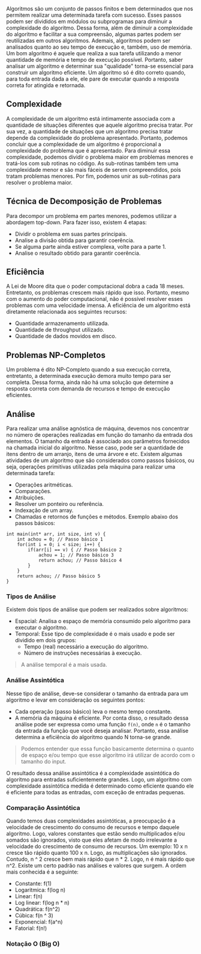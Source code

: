 Algoritmos são um conjunto de passos finitos e bem determinados que nos permitem realizar uma determinada tarefa com sucesso. Esses passos podem ser divididos em módulos ou subprogramas para diminuir a complexidade do algoritmo. Dessa forma, além de diminuir a complexidade do algoritmo e facilitar a sua compreensão, algumas partes podem ser reutilizadas em outros algoritmos.
Ademais, algoritmos podem ser analisados quanto ao seu tempo de execução e, também, uso de memória. Um bom algoritmo é aquele que realiza a sua tarefa utilizando a menor quantidade de memória e tempo de execução possível. Portanto, saber analisar um algoritmo e determinar sua "qualidade" torna-se essencial para construir um algoritmo eficiente.
Um algoritmo só é dito correto quando, para toda entrada dada a ele, ele pare de executar quando a resposta correta for atingida e retornada.
## Complexidade
A complexidade de um algoritmo está intimamente associada com a quantidade de situações diferentes que aquele algoritmo precisa tratar. Por sua vez, a quantidade de situações que um algoritmo precisa tratar depende da complexidade do problema apresentado. Portanto, podemos concluir que a complexidade de um algoritmo é proporcional a complexidade do problema que é apresentado.
Para diminuir essa complexidade, podemos dividir o problema maior em problemas menores e tratá-los com sub rotinas no código. As sub-rotinas também tem uma complexidade menor e são mais fáceis de serem compreendidos, pois tratam problemas menores. Por fim, podemos unir as sub-rotinas para resolver o problema maior.
## Técnica de Decomposição de Problemas
Para decompor um problema em partes menores, podemos utilizar a abordagem top-down. Para fazer isso, existem 4 etapas:
- Dividir o problema em suas partes principais.
- Analise a divisão obtida para garantir coerência.
- Se alguma parte ainda estiver complexa, volte para a parte 1.
- Analise o resultado obtido para garantir coerência.
## Eficiência 
A Lei de Moore dita que o poder computacional dobra a cada 18 meses. Entretanto, os problemas crescem mais rápido que isso. Portanto, mesmo com o aumento do poder computacional, não é possível resolver esses problemas com uma velocidade imensa. 
A eficiência de um algoritmo está diretamente relacionada aos seguintes recursos:
- Quantidade armazenamento utilizada.
- Quantidade de throughput utilizado.
- Quantidade de dados movidos em disco.
## Problemas NP-Completos
Um problema é dito NP-Completo quando a sua execução correta, entretanto, a determinada execução demora muito tempo para ser completa. Dessa forma, ainda não há uma solução que determine a resposta correta com demanda de recursos e tempo de execução eficientes.
## Análise
Para realizar uma análise agnóstica de máquina, devemos nos concentrar no número de operações realizadas em função do tamanho da entrada dos elementos. O tamanho da entrada é associado aos parâmetros fornecidos na chamada inicial do algoritmo. Nesse caso, pode ser a quantidade de itens dentro de um arranjo, itens de uma árvore e etc.
Existem algumas atividades de um algoritmo que são considerados como passos básicos, ou seja, operações primitivas utilizadas pela máquina para realizar uma determinada tarefa:
- Operações aritméticas.
- Comparações.
- Atribuições.
- Resolver um ponteiro ou referência.
- Indexação de um array.
- Chamadas e retornos de funções e métodos.
Exemplo abaixo dos passos básicos:
```
int main(int* arr, int size, int v) {
	int achou = 0; // Passo básico 1
	for(int i = 0; i < size; i++) {
		if(arr[i] == v) { // Passo básico 2
			achou = 1; // Passo básico 3
			return achou; // Passo básico 4
		}
	}
	return achou; // Passo básico 5
}
```
### Tipos de Análise
Existem dois tipos de análise que podem ser realizados sobre algoritmos:
- Espacial: Analisa o espaço de memória consumido pelo algoritmo para executar o algoritmo.
- Temporal: Esse tipo de complexidade é o mais usado e pode ser dividido em dois grupos:
	- Tempo (real) necessário a execução do algoritmo.
	- Número de instruções necessárias à execução.

> A análise temporal é a mais usada. 
### Análise Assintótica
Nesse tipo de análise, deve-se considerar o tamanho da entrada para um algoritmo e levar em consideração os seguintes pontos:
- Cada operação (passo básico) leva o mesmo tempo constante.
- A memória da máquina é eficiente.
Por conta disso, o resultado dessa análise pode ser expressa como uma função `f(n)`, onde `n` é o tamanho da entrada da função que você deseja analisar. Portanto, essa análise determina a eficiência do algoritmo quando N torna-se grande. 

> Podemos entender que essa função basicamente determina o quanto de espaço e/ou tempo que esse algoritmo irá utilizar de acordo com o tamanho do input.

O resultado dessa análise assintótica é a complexidade assintótica do algoritmo para entradas suficientemente grandes. Logo, um algoritmo com complexidade assintótica medida é determinado como eficiente quando ele é eficiente para todas as entradas, com exceção de entradas pequenas.
### Comparação Assintótica
Quando temos duas complexidades assintóticas, a preocupação é a velocidade de crescimento do consumo de recursos e tempo daquele algoritmo. Logo, valores constantes que estão sendo multiplicados e/ou somados são ignorados, visto que eles afetam de modo irrelevante a velocidade do crescimento de consumo de recursos. Um exemplo: 10 x n cresce tão rápido quanto 100 x n. Logo, as multiplicações são ignorados. Contudo, n ^ 2 cresce bem mais rápido que n * 2. Logo, n é mais rápido que n^2.
Existe um certo padrão nas análises e valores que surgem. A ordem mais conhecida é a seguinte:
- Constante: f(1)
- Logaritmica: f(log n)
- Linear: f(n)
- Log linear: f(log n * n)
- Quadrática: f(n^2)
- Cúbica: f(n ^ 3)
- Exponencial: f(a^n)
- Fatorial: f(n!)
### Notação O (Big O)